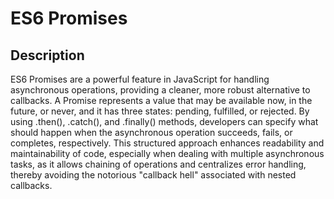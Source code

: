 # ES6 Promises
## Description
ES6 Promises are a powerful feature in JavaScript for handling asynchronous operations, providing a cleaner, more robust alternative to callbacks. A Promise represents a value that may be available now, in the future, or never, and it has three states: pending, fulfilled, or rejected. By using .then(), .catch(), and .finally() methods, developers can specify what should happen when the asynchronous operation succeeds, fails, or completes, respectively. This structured approach enhances readability and maintainability of code, especially when dealing with multiple asynchronous tasks, as it allows chaining of operations and centralizes error handling, thereby avoiding the notorious "callback hell" associated with nested callbacks.
